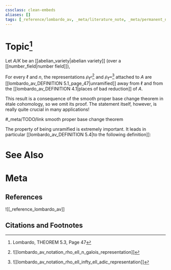 ```yaml
---
cssclass: clean-embeds
aliases: []
tags: [_reference/lombardo_av, _meta/literature_note, _meta/permanent_note, _meta/TODO/change_title, _meta/concept]
---
```

# Topic[^1]

Let $A / K$ be an [[abelian_variety|abelian variety]] (over a [[number_field|number field]]),

For every $\ell$ and $n$, the representations $\rho_{\ell^n}$[^2] and $\rho_{\ell^\infty}$[^3] attached to $A$ are [[lombardo_av_DEFINITION 5.1_page_47|unramified]] away from $\ell$ and from the [[lombardo_av_DEFINITION 4.1|places of bad reduction]] of $A$.

[^2]: ![[lombardo_av_notation_rho_ell_n_galois_representation]]
[^3]: ![[lombardo_av_notation_rho_ell_infty_ell_adic_representation]]

This result is a consequence of the smooth proper base change theorem in étale cohomology, so we omit its proof. The statement itself, however, is really quite crucial in many applications!

#_meta/TODO/link smooth proper base change theorem

The property of being unramified is extremely important. It leads in particular [[lombardo_av_DEFINITION 5.4|to the following definition]]:


# See Also

# Meta
## References
![[_reference_lombardo_av]]

## Citations and Footnotes
[^1]: Lombardo, THEOREM 5.3, Page 47